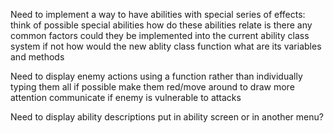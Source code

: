 Need to implement a way to have abilities with special series of effects:
    think of possible special abilities
    how do these abilities relate
    is there any common factors
    could they be implemented into the current ability class system
    if not how would the new ablity class function
    what are its variables and methods

Need to display enemy actions using a function rather than individually typing them all
    if possible make them red/move around to draw more attention
    communicate if enemy is vulnerable to attacks

Need to display ability descriptions
    put in ability screen or in another menu?

